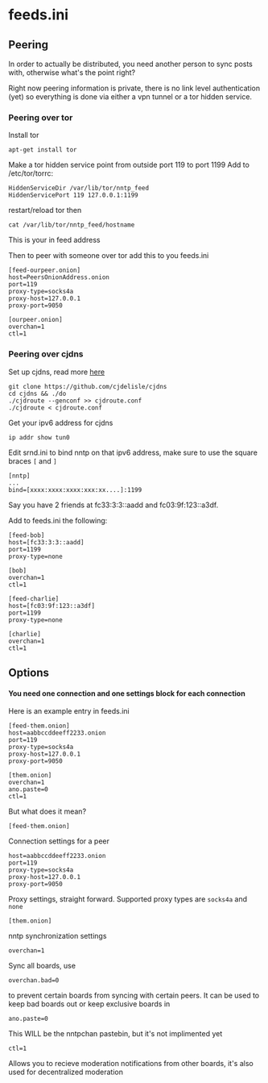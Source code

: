 # feeds.ini #

## Peering ##

In order to actually be distributed, you need another person to sync posts with, otherwise what's the point right?

Right now peering information is private, there is no link level authentication (yet) so everything is done via either a vpn tunnel or a tor hidden service.

### Peering over tor ###

Install tor

    apt-get install tor

Make a tor hidden service point from outside port 119 to port 1199
Add to /etc/tor/torrc:

    HiddenServiceDir /var/lib/tor/nntp_feed
    HiddenServicePort 119 127.0.0.1:1199

restart/reload tor then

    cat /var/lib/tor/nntp_feed/hostname

This is your in feed address

Then to peer with someone over tor add this to you feeds.ini

    [feed-ourpeer.onion]
    host=PeersOnionAddress.onion
    port=119
    proxy-type=socks4a
    proxy-host=127.0.0.1
    proxy-port=9050

    [ourpeer.onion]
    overchan=1
    ctl=1


### Peering over cjdns ###

Set up cjdns, read more [here](https://github.com/cjdelisle/cjdns/blob/master/doc/configure.md#connection-interfaces)

    git clone https://github.com/cjdelisle/cjdns
    cd cjdns && ./do
    ./cjdroute --genconf >> cjdroute.conf
    ./cjdroute < cjdroute.conf

Get your ipv6 address for cjdns

    ip addr show tun0

Edit srnd.ini to bind nntp on that ipv6 address, make sure to use the square braces `[` and `]`

    [nntp]
    ...
    bind=[xxxx:xxxx:xxxx:xxx:xx....]:1199


Say you have 2 friends at fc33:3:3::aadd and fc03:9f:123::a3df.

Add to feeds.ini the following:


    [feed-bob]
    host=[fc33:3:3::aadd]
    port=1199
    proxy-type=none

    [bob]
    overchan=1
    ctl=1
    
    [feed-charlie]
    host=[fc03:9f:123::a3df]
    port=1199
    proxy-type=none

    [charlie]
    overchan=1
    ctl=1


## Options ##

#### You need one connection and one settings block for each connection ####

Here is an example entry in feeds.ini

    [feed-them.onion]
    host=aabbccddeeff2233.onion
    port=119
    proxy-type=socks4a
    proxy-host=127.0.0.1
    proxy-port=9050

    [them.onion]
    overchan=1
    ano.paste=0
    ctl=1

But what does it mean?

    [feed-them.onion]

Connection settings for a peer

    host=aabbccddeeff2233.onion
    port=119
    proxy-type=socks4a
    proxy-host=127.0.0.1
    proxy-port=9050
    
Proxy settings, straight forward. Supported proxy types are `socks4a` and `none`

    [them.onion]

nntp synchronization settings

    overchan=1

Sync all boards, use 

    overchan.bad=0

to prevent certain boards from syncing with certain peers. It can be used to keep bad boards out or keep exclusive boards in

    ano.paste=0

This WILL be the nntpchan pastebin, but it's not implimented yet

    ctl=1

Allows you to recieve moderation notifications from other boards, it's also used for decentralized moderation
